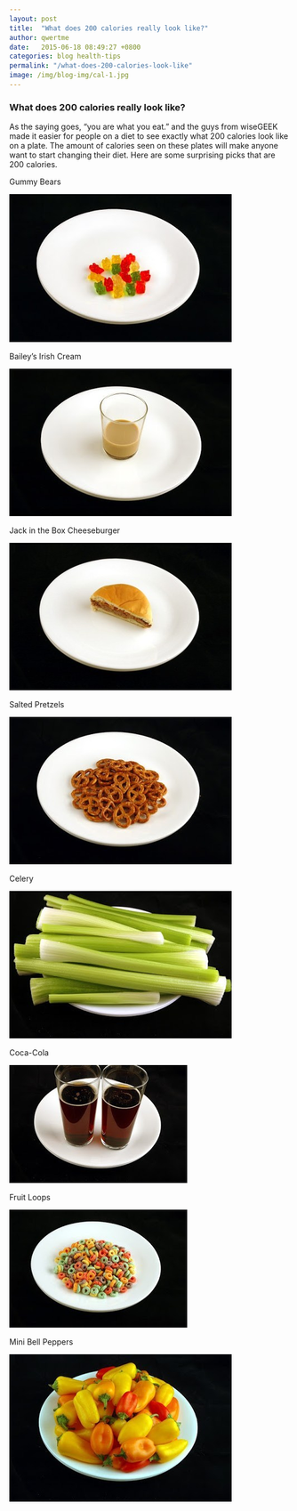 ```yaml
---
layout: post
title:  "What does 200 calories really look like?"
author: qwertme
date:   2015-06-18 08:49:27 +0800
categories: blog health-tips
permalink: "/what-does-200-calories-look-like"
image: /img/blog-img/cal-1.jpg
---
```



### What does 200 calories really look like?


As the saying goes, “you are what you eat.” and the guys from wiseGEEK made it easier for people on a diet to see exactly what 200 calories look like on a plate. The amount of calories seen on these plates will make anyone want to start changing their diet. Here are some surprising picks that are 200 calories.

Gummy Bears

![image](/img/blog-img/cal-1.jpg)

Bailey’s Irish Cream

![image](/img/blog-img/cal-2.jpg)

Jack in the Box Cheeseburger

![image](/img/blog-img/cal-3.jpg)

Salted Pretzels

![image](/img/blog-img/cal-4.jpg)

Celery

![image](/img/blog-img/cal-5.jpg)

Coca-Cola

![image](/img/blog-img/cal-6.jpg)

Fruit Loops

![image](/img/blog-img/cal-7.jpg)

Mini Bell Peppers

![image](/img/blog-img/cal-8.jpg)

